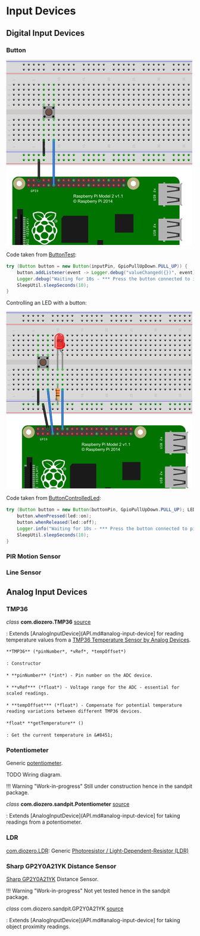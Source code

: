 # Input Devices

## Digital Input Devices

### Button

![Button](images/Button.png "Button") 

Code taken from [ButtonTest](https://github.com/mattjlewis/diozero/blob/master/diozero-core/src/main/java/com/diozero/sampleapps/ButtonTest.java):

```java
try (Button button = new Button(inputPin, GpioPullUpDown.PULL_UP)) {
	button.addListener(event -> Logger.debug("valueChanged({})", event));
	Logger.debug("Waiting for 10s - *** Press the button connected to input pin " + inputPin + " ***");
	SleepUtil.sleepSeconds(10);
}
```

Controlling an LED with a button:

![Button controlled LED](images/Button_LED.png "Button controlled LED") 

Code taken from [ButtonControlledLed](https://github.com/mattjlewis/diozero/blob/master/diozero-core/src/main/java/com/diozero/sampleapps/ButtonControlledLed.java):

```java
try (Button button = new Button(buttonPin, GpioPullUpDown.PULL_UP); LED led = new LED(ledPin)) {
	button.whenPressed(led::on);
	button.whenReleased(led::off);
	Logger.info("Waiting for 10s - *** Press the button connected to pin {} ***", Integer.valueOf(buttonPin));
	SleepUtil.sleepSeconds(10);
}
```


### PIR Motion Sensor

### Line Sensor

## Analog Input Devices

### TMP36

*class* **com.diozero.TMP36** [source](https://github.com/mattjlewis/diozero/blob/master/diozero-core/src/main/java/com/diozero/TMP36.java)

: Extends [AnalogInputDevice](API.md#analog-input-device] for reading temperature values from a [TMP36 Temperature Sensor by Analog Devices](http://www.analog.com/en/products/analog-to-digital-converters/integrated-special-purpose-converters/integrated-temperature-sensors/tmp36.html).

    **TMP36** (*pinNumber*, *vRef*, *tempOffset*)
    
    : Constructor
    
    * **pinNumber** (*int*) - Pin number on the ADC device.
    
    * **vRef*** (*float*) - Voltage range for the ADC - essential for scaled readings.
    
    * **tempOffset*** (*float*) - Compensate for potential temperature reading variations between different TMP36 devices.
    
    *float* **getTemperature** ()
    
    : Get the current temperature in &#8451;


### Potentiometer

Generic [potentiometer](https://en.wikipedia.org/wiki/Potentiometer).

TODO Wiring diagram.

!!! Warning "Work-in-progress"
    Still under construction hence in the sandpit package.

*class* **com.diozero.sandpit.Potentiometer** [source](https://github.com/mattjlewis/diozero/blob/master/diozero-core/src/main/java/com/diozero/sandpit/Potentiometer.java)

: Extends [AnalogInputDevice](API.md#analog-input-device] for taking readings from a potentiometer.


### LDR

[com.diozero.LDR](https://github.com/mattjlewis/diozero/blob/master/diozero-core/src/main/java/com/diozero/LDR.java): Generic [Photoresistor / Light-Dependent-Resistor (LDR)](https://en.wikipedia.org/wiki/Photoresistor)

### Sharp GP2Y0A21YK Distance Sensor

[Sharp GP2Y0A21YK](http://www.sharpsma.com/webfm_send/1208) Distance Sensor.

!!! Warning "Work-in-progress"
    Not yet tested hence in the sandpit package.

*class* com.diozero.sandpit.GP2Y0A21YK [source](https://github.com/mattjlewis/diozero/blob/master/diozero-core/src/main/java/com/diozero/sandpit/GP2Y0A21YK.java)

: Extends [AnalogInputDevice](API.md#analog-input-device] for taking object proximity readings. 
